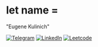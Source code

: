 # let name =
"Eugene Kulinich"

[![Telegram](https://img.shields.io/badge/Telegram-ping-%232CA5E0?style=flat&logo=telegram)](https://t.me/n_vart)
[![LinkedIn](https://img.shields.io/badge/LinkedIn-profile-%230e76a8?style=flat&logo=linkedin)](https://www.linkedin.com/in/evgeny-kulinich-719965124/)
[![Leetcode](https://img.shields.io/badge/leetcode-profile-yellow?style=flat&logo=leetcode)](https://leetcode.com/n-vart/)


